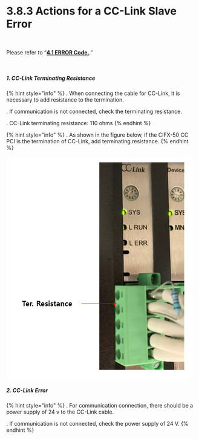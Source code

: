 ﻿# 3.8.3 Actions for a CC-Link Slave Error

<br>

Please refer to “[**4.1 ERROR Code.**](../../4-monitoring-industrial-communication/4-1-error-code.md).”

<br>

##### 1. CC-Link Terminating Resistance

{% hint style="info" %}
\.      When connecting the cable for CC-Link, it is necessary to add resistance to the termination.

\.      If communication is not connected, check the terminating resistance.

\.      CC-Link terminating resistance: 110 ohms
{% endhint %}

{% hint style="info" %}
\.      As shown in the figure below, if the CIFX-50 CC PCI is the termination of CC-Link, add terminating resistance.
{% endhint %}

![[Figure 3.8.5-1 CC-Link Terminating Resistance]](<../../_assets/3-Settings-Industrial-Communication/3.8-CC-Link/5-Error/image_1.png>) 



##### 2. CC-Link Error

{% hint style="info" %}
\.      For communication connection, there should be a power supply of 24 v to the CC-Link cable.

\.      If communication is not connected, check the power supply of 24 V.
{% endhint %}

